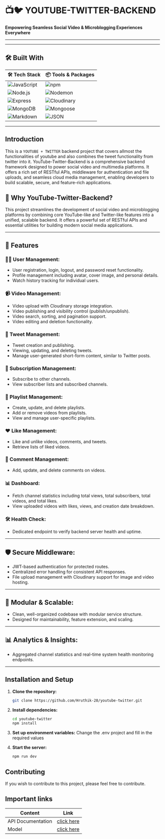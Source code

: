 # 📺🐦 YOUTUBE-TWITTER-BACKEND

**Empowering Seamless Social Video & Microblogging Experiences Everywhere**

---


---

## 🛠️ Built With

| 🛠️ Tech Stack | 📦 Tools & Packages |
|:--------------|:------------------|
| ![JavaScript](https://img.shields.io/badge/Code-JavaScript-yellow?style=for-the-badge&logo=javascript) | ![npm](https://img.shields.io/badge/npm-CB3837?style=for-the-badge&logo=npm&logoColor=white) |
| ![Node.js](https://img.shields.io/badge/Node.js-339933?style=for-the-badge&logo=node.js&logoColor=white) | ![Nodemon](https://img.shields.io/badge/Nodemon-76D04B?style=for-the-badge&logo=nodemon&logoColor=white) |
| ![Express](https://img.shields.io/badge/Express.js-404D59?style=for-the-badge) | ![Cloudinary](https://img.shields.io/badge/Cloudinary-3448C5?style=for-the-badge&logo=cloudinary&logoColor=white) |
| ![MongoDB](https://img.shields.io/badge/MongoDB-4EA94B?style=for-the-badge&logo=mongodb&logoColor=white) | ![Mongoose](https://img.shields.io/badge/Mongoose-800000?style=for-the-badge&logo=mongoose&logoColor=white) |
| ![Markdown](https://img.shields.io/badge/Markdown-000000?style=for-the-badge&logo=markdown&logoColor=white) | ![JSON](https://img.shields.io/badge/JSON-000000?style=for-the-badge&logo=json&logoColor=white) |

---

## Introduction

This is a ``YOUTUBE + TWITTER`` backend project that covers allmost the functionalities of youtube 
and also combines the tweet functionality from twitter into it. 
YouTube-Twitter-Backend is a comprehensive backend framework designed to power social video and
multimedia platforms. It offers a rich set of RESTful APIs, middleware for authentication and file uploads,
and seamless cloud media management, enabling developers to build scalable, secure, and feature-rich
applications.

## 📌 Why YouTube-Twitter-Backend?

This project streamlines the development of social video and microblogging platforms by combining core YouTube-like and Twitter-like features into a unified, scalable backend. It offers a powerful set of RESTful APIs and essential utilities for building modern social media applications.

---

## 🚀 Features

### 🧑‍💻 User Management:
- User registration, login, logout, and password reset functionality.
- Profile management including avatar, cover image, and personal details.
- Watch history tracking for individual users.

### 📹 Video Management:
- Video upload with Cloudinary storage integration.
- Video publishing and visibility control (publish/unpublish).
- Video search, sorting, and pagination support.
- Video editing and deletion functionality.

### 📝 Tweet Management:
- Tweet creation and publishing.
- Viewing, updating, and deleting tweets.
- Manage user-generated short-form content, similar to Twitter posts.

### 📌 Subscription Management:
- Subscribe to other channels.
- View subscriber lists and subscribed channels.

### 🎵 Playlist Management:
- Create, update, and delete playlists.
- Add or remove videos from playlists.
- View and manage user-specific playlists.

### ❤️ Like Management:
- Like and unlike videos, comments, and tweets.
- Retrieve lists of liked videos.

### 💬 Comment Management:
- Add, update, and delete comments on videos.

### 📊 Dashboard:
- Fetch channel statistics including total views, total subscribers, total videos, and total likes.
- View uploaded videos with likes, views, and creation date breakdown.

### 🛠️ Health Check:
- Dedicated endpoint to verify backend server health and uptime.

---

## 🛡️ Secure Middleware:
- JWT-based authentication for protected routes.
- Centralized error handling for consistent API responses.
- File upload management with Cloudinary support for image and video hosting.

---

## 🧱 Modular & Scalable:
- Clean, well-organized codebase with modular service structure.
- Designed for maintainability, feature extension, and scaling.

---

## 📊 Analytics & Insights:
- Aggregated channel statistics and real-time system health monitoring endpoints.

---

## Installation and Setup

1. **Clone the repository:**

    ```bash
    git clone https://github.com/Hruthik-28/youtube-twitter.git
    ```

2. **Install dependencies:**

    ```bash
    cd youtube-twitter
    npm install
    ```

3. **Set up environment variables:**
    Change the .env project and fill in the required values 

4. **Start the server:**

    ```bash
    npm run dev
    ```

## Contributing

If you wish to contribute to this project, please feel free to contribute.

## Important links

| Content            | Link                                                                        |
| -------------------| ----------------------------------------------------------------------------|
| API Documentation  | [click here]()    |
| Model              | [click here ](https://app.eraser.io/workspace/YtPqZ1VogxGy1jzIDkzj)         |


